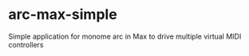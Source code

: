 # arc-max-simple
Simple application for monome arc in Max to drive multiple virtual MIDI controllers

